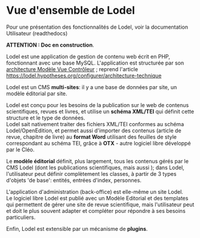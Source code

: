 Vue d'ensemble de Lodel
=======================

Pour une présentation des fonctionnalités de Lodel, voir la documentation Utilisateur (readthedocs)

**ATTENTION : Doc en construction**.  

Lodel est une application de gestion de contenu web écrit en PHP, fonctionnant avec une base MySQL.
L'application est structurée par son [architecture Modèle Vue Contrôleur](https://doc-lodel.readthedocs.io/en/latest/Architecture%20et%20organisation/) ; reprend l'article <https://lodel.hypotheses.org/configurer/architecture-technique>

Lodel est un CMS **multi-sites**:  il y a une base de données par site, un modèle éditorial par site. 

Lodel est conçu pour les besoins de la publication sur le web de contenus scientifiques, revues et livres, et utilise un **schéma XML/TEI** qui définit cette structure et le type de données.  
Lodel sait nativement traiter des fichiers XML/TEI conformes au schéma Lodel/OpenEdition, et permet aussi d'importer des contenus (article de revue, chapitre de livre) au **format Word** utilisant des feuilles de style correspondant au schéma TEI, grâce à **OTX** - autre logiciel libre développé par le Cléo.  

Le **modèle éditorial** définit, plus largement, tous les contenus gérés par le CMS Lodel (dont les publications scientifiques, mais aussi ); dans Lodel, l'utilisateur peut définir complètement les classes, à partir de 3 types d'objets 'de base': entités, entrées d'index,  personnes.

L'application d'administration (back-office) est elle-même un site Lodel.  
Le logiciel libre Lodel est publié avec un Modèle Editorial et des templates qui permettent de gérer une site de revue scientifique, mais l'utilisateur peut et doit le plus souvent adapter et compléter pour répondre à ses besoins particuliers.  

Enfin, Lodel est extensible par un mécanisme de **plugins**.





